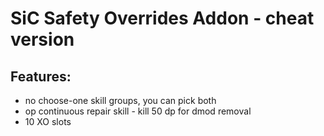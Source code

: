 # SiC Safety Overrides Addon - cheat version

## Features:

* no choose-one skill groups, you can pick both
* op continuous repair skill - kill 50 dp for dmod removal
* 10 XO slots
